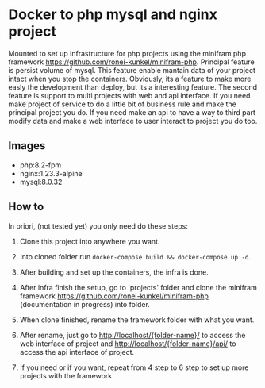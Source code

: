 # Docker to php mysql and nginx project

Mounted to set up infrastructure for php projects using the minifram php framework <https://github.com/ronei-kunkel/minifram-php>.
Principal feature is persist volume of mysql. This feature enable mantain data of your project intact when you stop the containers. Obviously, its a feature to make more easly the development than deploy, but its a interesting feature.
The second feature is support to multi projects with web and api interface. If you need make project of service to do a little bit of business rule and make the principal project you do. If you need make an api to have a way to third part modify data and make a web interface to user interact to project you do too.

## Images

- php:8.2-fpm
- nginx:1.23.3-alpine
- mysql:8.0.32

## How to

In priori, (not tested yet) you only need do these steps:

1. Clone this project into anywhere you want.

2. Into cloned folder run `docker-compose build && docker-compose up -d`.

3. After building and set up the containers, the infra is done.

4. After infra finish the setup, go to 'projects' folder and clone the minifram framework <https://github.com/ronei-kunkel/minifram-php> (documentation in progress) into folder.

5. When clone finished, rename the framework folder with what you want.

6. After rename, just go to <http://localhost/{folder-name}/> to access the web interface of project and <http://localhost/{folder-name}/api/> to access the api interface of project.

7. If you need or if you want, repeat from 4 step to 6 step to set up more projects with the framework.
